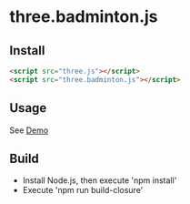 # three.badminton.js

## Install

```html
<script src="three.js"></script>
<script src="three.badminton.js"></script>
```

## Usage

See [Demo](https://github.com/ikatyang/three.badminton.js/blob/master/index.html)

## Build
- Install Node.js, then execute 'npm install'
- Execute 'npm run build-closure'